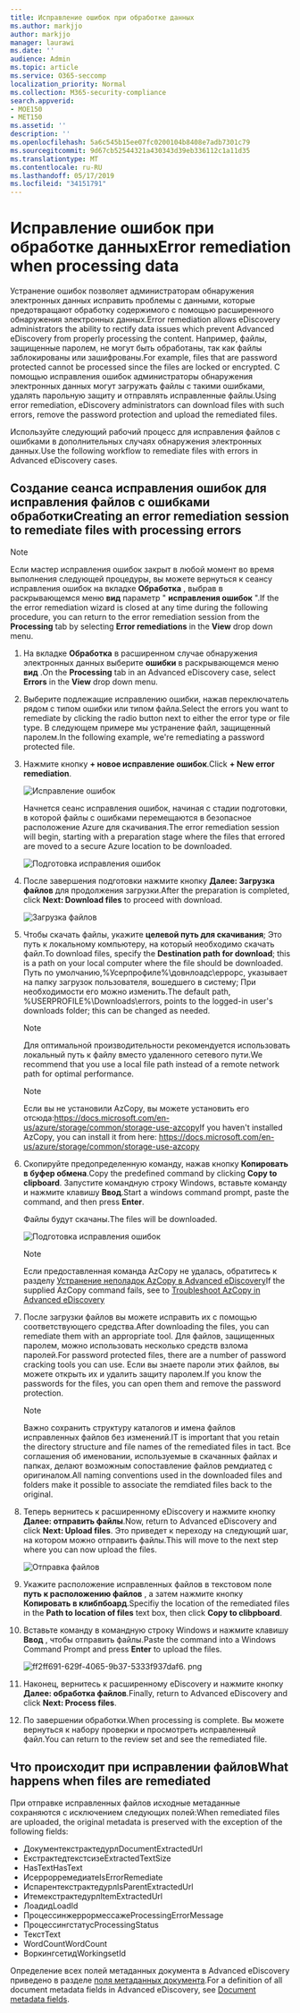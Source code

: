 ```yaml
---
title: Исправление ошибок при обработке данных
ms.author: markjjo
author: markjjo
manager: laurawi
ms.date: ''
audience: Admin
ms.topic: article
ms.service: O365-seccomp
localization_priority: Normal
ms.collection: M365-security-compliance
search.appverid:
- MOE150
- MET150
ms.assetid: ''
description: ''
ms.openlocfilehash: 5a6c545b15ee07fc0200104b8408e7adb7301c79
ms.sourcegitcommit: 9d67cb52544321a430343d39eb336112c1a11d35
ms.translationtype: MT
ms.contentlocale: ru-RU
ms.lasthandoff: 05/17/2019
ms.locfileid: "34151791"
---
```

# <a name="error-remediation-when-processing-data"></a><span data-ttu-id="2627c-102">Исправление ошибок при обработке данных</span><span class="sxs-lookup"><span data-stu-id="2627c-102">Error remediation when processing data</span></span>

<span data-ttu-id="2627c-103">Устранение ошибок позволяет администраторам обнаружения электронных данных исправить проблемы с данными, которые предотвращают обработку содержимого с помощью расширенного обнаружения электронных данных.</span><span class="sxs-lookup"><span data-stu-id="2627c-103">Error remediation allows eDiscovery administrators the ability to rectify data issues which prevent Advanced eDiscovery from properly processing the content.</span></span> <span data-ttu-id="2627c-104">Например, файлы, защищенные паролем, не могут быть обработаны, так как файлы заблокированы или зашифрованы.</span><span class="sxs-lookup"><span data-stu-id="2627c-104">For example, files that are password protected cannot be processed since the files are locked or encrypted.</span></span> <span data-ttu-id="2627c-105">С помощью исправления ошибок администраторы обнаружения электронных данных могут загружать файлы с такими ошибками, удалять парольную защиту и отправлять исправленные файлы.</span><span class="sxs-lookup"><span data-stu-id="2627c-105">Using error remediation, eDiscovery administrators can download files with such errors, remove the password protection and upload the remediated files.</span></span>

<span data-ttu-id="2627c-106">Используйте следующий рабочий процесс для исправления файлов с ошибками в дополнительных случаях обнаружения электронных данных.</span><span class="sxs-lookup"><span data-stu-id="2627c-106">Use the following workflow to remediate files with errors in Advanced eDiscovery cases.</span></span>

## <a name="creating-an-error-remediation-session-to-remediate-files-with-processing-errors"></a><span data-ttu-id="2627c-107">Создание сеанса исправления ошибок для исправления файлов с ошибками обработки</span><span class="sxs-lookup"><span data-stu-id="2627c-107">Creating an error remediation session to remediate files with processing errors</span></span>

>[!NOTE]
><span data-ttu-id="2627c-108">Если мастер исправления ошибок закрыт в любой момент во время выполнения следующей процедуры, вы можете вернуться к сеансу исправления ошибок на вкладке **Обработка** , выбрав в раскрывающемся меню **вид** параметр " **исправления ошибок** ".</span><span class="sxs-lookup"><span data-stu-id="2627c-108">If the the error remediation wizard is closed at any time during the following procedure, you can return to the error remediation session from the **Processing** tab by selecting **Error remediations** in the **View** drop down menu.</span></span>

1. <span data-ttu-id="2627c-109">На вкладке **Обработка** в расширенном случае обнаружения электронных данных выберите **ошибки** в раскрывающемся меню **вид** .</span><span class="sxs-lookup"><span data-stu-id="2627c-109">On the **Processing** tab in an Advanced eDiscovery case, select **Errors** in the **View** drop down menu.</span></span>

2. <span data-ttu-id="2627c-110">Выберите подлежащие исправлению ошибки, нажав переключатель рядом с типом ошибки или типом файла.</span><span class="sxs-lookup"><span data-stu-id="2627c-110">Select the errors you want to remediate by clicking the radio button next to either the error type or file type.</span></span>  <span data-ttu-id="2627c-111">В следующем примере мы устранение файл, защищенный паролем.</span><span class="sxs-lookup"><span data-stu-id="2627c-111">In the following example, we're remediating a password protected file.</span></span>

3. <span data-ttu-id="2627c-112">Нажмите кнопку **+ новое исправление ошибок**.</span><span class="sxs-lookup"><span data-stu-id="2627c-112">Click **+ New error remediation**.</span></span>

    ![Исправление ошибок](../media/8c2faf1a-834b-44fc-b418-6a18aed8b81a.png)

    <span data-ttu-id="2627c-114">Начнется сеанс исправления ошибок, начиная с стадии подготовки, в которой файлы с ошибками перемещаются в безопасное расположение Azure для скачивания.</span><span class="sxs-lookup"><span data-stu-id="2627c-114">The error remediation session will begin, starting with a preparation stage where the files that errored are moved to a secure Azure location to be downloaded.</span></span>

    ![Подготовка исправления ошибок](../media/390572ec-7012-47c4-a6b6-4cbb5649e8a8.png)

4. <span data-ttu-id="2627c-116">После завершения подготовки нажмите кнопку **Далее: Загрузка файлов** для продолжения загрузки.</span><span class="sxs-lookup"><span data-stu-id="2627c-116">After the preparation is completed, click **Next: Download files** to proceed with download.</span></span>

    ![Загрузка файлов](../media/6ac04b09-8e13-414a-9e24-7c75ba586363.png)

5. <span data-ttu-id="2627c-118">Чтобы скачать файлы, укажите **целевой путь для скачивания**; Это путь к локальному компьютеру, на который необходимо скачать файл.</span><span class="sxs-lookup"><span data-stu-id="2627c-118">To download files, specify the **Destination path for download**; this is a path on your local computer where the file should be downloaded.</span></span>  <span data-ttu-id="2627c-119">Путь по умолчанию,%Усерпрофиле%\довнлоадс\еррорс, указывает на папку загрузок пользователя, вошедшего в систему; При необходимости его можно изменить.</span><span class="sxs-lookup"><span data-stu-id="2627c-119">The default path, %USERPROFILE%\Downloads\errors, points to the logged-in user's downloads folder; this can be changed as needed.</span></span>

    >[!NOTE]
    ><span data-ttu-id="2627c-120">Для оптимальной производительности рекомендуется использовать локальный путь к файлу вместо удаленного сетевого пути.</span><span class="sxs-lookup"><span data-stu-id="2627c-120">We recommend that you use a local file path instead of a remote network path for optimal performance.</span></span>

    > [!NOTE]
    > <span data-ttu-id="2627c-121">Если вы не установили AzCopy, вы можете установить его отсюда:https://docs.microsoft.com/en-us/azure/storage/common/storage-use-azcopy</span><span class="sxs-lookup"><span data-stu-id="2627c-121">If you haven't installed AzCopy, you can install it from here: https://docs.microsoft.com/en-us/azure/storage/common/storage-use-azcopy</span></span>

6. <span data-ttu-id="2627c-122">Скопируйте предопределенную команду, нажав кнопку **Копировать в буфер обмена**.</span><span class="sxs-lookup"><span data-stu-id="2627c-122">Copy the predefined command by clicking **Copy to clipboard**.</span></span> <span data-ttu-id="2627c-123">Запустите командную строку Windows, вставьте команду и нажмите клавишу **Ввод**.</span><span class="sxs-lookup"><span data-stu-id="2627c-123">Start a windows command prompt, paste the command, and then press **Enter**.</span></span>  

    <span data-ttu-id="2627c-124">Файлы будут скачаны.</span><span class="sxs-lookup"><span data-stu-id="2627c-124">The files will be downloaded.</span></span>

    ![Подготовка исправления ошибок](../media/f364ab4d-31c5-4375-b69f-650f694a2f69.png)

    > [!NOTE]
    > <span data-ttu-id="2627c-126">Если предоставленная команда AzCopy не удалась, обратитесь к разделу [Устранение неполадок AzCopy в Advanced eDiscovery](troubleshooting-azcopy.md)</span><span class="sxs-lookup"><span data-stu-id="2627c-126">If the supplied AzCopy command fails, see to [Troubleshoot AzCopy in Advanced eDiscovery](troubleshooting-azcopy.md)</span></span>

7. <span data-ttu-id="2627c-127">После загрузки файлов вы можете исправить их с помощью соответствующего средства.</span><span class="sxs-lookup"><span data-stu-id="2627c-127">After downloading the files, you can remediate them with an appropriate tool.</span></span> <span data-ttu-id="2627c-128">Для файлов, защищенных паролем, можно использовать несколько средств взлома паролей.</span><span class="sxs-lookup"><span data-stu-id="2627c-128">For password protected files, there are a number of password cracking tools you can use.</span></span> <span data-ttu-id="2627c-129">Если вы знаете пароли этих файлов, вы можете открыть их и удалить защиту паролем.</span><span class="sxs-lookup"><span data-stu-id="2627c-129">If you know the passwords for the files, you can open them and remove the password protection.</span></span>
    > [!NOTE]
    > <span data-ttu-id="2627c-130">Важно сохранить структуру каталогов и имена файлов исправленных файлов без изменений.</span><span class="sxs-lookup"><span data-stu-id="2627c-130">IT is important that you retain the directory structure and file names of the remediated files in tact.</span></span>  <span data-ttu-id="2627c-131">Все соглашения об именовании, используемые в скачанных файлах и папках, делают возможным сопоставление файлов ремдиатед с оригиналом.</span><span class="sxs-lookup"><span data-stu-id="2627c-131">All naming conventions used in the downloaded files and folders make it possible to associate the remdiated files back to the original.</span></span>

8. <span data-ttu-id="2627c-132">Теперь вернитесь к расширенному eDiscovery и нажмите кнопку **Далее: отправить файлы**.</span><span class="sxs-lookup"><span data-stu-id="2627c-132">Now, return to Advanced eDiscovery and click **Next: Upload files**.</span></span>  <span data-ttu-id="2627c-133">Это приведет к переходу на следующий шаг, на котором можно отправить файлы.</span><span class="sxs-lookup"><span data-stu-id="2627c-133">This will move to the next step where you can now upload the files.</span></span>

    ![Отправка файлов](../media/af3d8617-1bab-4ecd-8de0-22e53acba240.png)

9. <span data-ttu-id="2627c-135">Укажите расположение исправленных файлов в текстовом поле **путь к расположению файлов** , а затем нажмите кнопку **Копировать в клибпбоард**.</span><span class="sxs-lookup"><span data-stu-id="2627c-135">Specifiy the location of the remediated files in the **Path to location of files** text box, then click **Copy to clibpboard**.</span></span>

10. <span data-ttu-id="2627c-136">Вставьте команду в командную строку Windows и нажмите клавишу **Ввод** , чтобы отправить файлы.</span><span class="sxs-lookup"><span data-stu-id="2627c-136">Paste the command into a Windows Command Prompt and press **Enter** to upload the files.</span></span>

    ![ff2ff691-629f-4065-9b37-5333f937daf6. png](../media/ff2ff691-629f-4065-9b37-5333f937daf6.png)

11. <span data-ttu-id="2627c-138">Наконец, вернитесь к расширенному eDiscovery и нажмите кнопку **Далее: обработка файлов**.</span><span class="sxs-lookup"><span data-stu-id="2627c-138">Finally, return to Advanced eDiscovery and click **Next: Process files**.</span></span>

12. <span data-ttu-id="2627c-139">По завершении обработки.</span><span class="sxs-lookup"><span data-stu-id="2627c-139">When processing is complete.</span></span>  <span data-ttu-id="2627c-140">Вы можете вернуться к набору проверки и просмотреть исправленный файл.</span><span class="sxs-lookup"><span data-stu-id="2627c-140">You can return to the review set and see the remediated file.</span></span>

## <a name="what-happens-when-files-are-remediated"></a><span data-ttu-id="2627c-141">Что происходит при исправлении файлов</span><span class="sxs-lookup"><span data-stu-id="2627c-141">What happens when files are remediated</span></span>

<span data-ttu-id="2627c-142">При отправке исправленных файлов исходные метаданные сохраняются с исключением следующих полей:</span><span class="sxs-lookup"><span data-stu-id="2627c-142">When remediated files are uploaded, the original metadata is preserved with the exception of the following fields:</span></span> 

- <span data-ttu-id="2627c-143">Документекстрактедурл</span><span class="sxs-lookup"><span data-stu-id="2627c-143">DocumentExtractedUrl</span></span>
- <span data-ttu-id="2627c-144">Екстрактедтекстсизе</span><span class="sxs-lookup"><span data-stu-id="2627c-144">ExtractedTextSize</span></span>
- <span data-ttu-id="2627c-145">HasText</span><span class="sxs-lookup"><span data-stu-id="2627c-145">HasText</span></span>
- <span data-ttu-id="2627c-146">Исеррорремедиате</span><span class="sxs-lookup"><span data-stu-id="2627c-146">IsErrorRemediate</span></span>
- <span data-ttu-id="2627c-147">Испарентекстрактедурл</span><span class="sxs-lookup"><span data-stu-id="2627c-147">IsParentExtractedUrl</span></span>
- <span data-ttu-id="2627c-148">Итемекстрактедурл</span><span class="sxs-lookup"><span data-stu-id="2627c-148">ItemExtractedUrl</span></span>
- <span data-ttu-id="2627c-149">Лоадид</span><span class="sxs-lookup"><span data-stu-id="2627c-149">LoadId</span></span>
- <span data-ttu-id="2627c-150">Процессинжеррормессаже</span><span class="sxs-lookup"><span data-stu-id="2627c-150">ProcessingErrorMessage</span></span>
- <span data-ttu-id="2627c-151">Процессингстатус</span><span class="sxs-lookup"><span data-stu-id="2627c-151">ProcessingStatus</span></span>
- <span data-ttu-id="2627c-152">Текст</span><span class="sxs-lookup"><span data-stu-id="2627c-152">Text</span></span>
- <span data-ttu-id="2627c-153">WordCount</span><span class="sxs-lookup"><span data-stu-id="2627c-153">WordCount</span></span>
- <span data-ttu-id="2627c-154">Воркингсетид</span><span class="sxs-lookup"><span data-stu-id="2627c-154">WorkingsetId</span></span>

<span data-ttu-id="2627c-155">Определение всех полей метаданных документа в Advanced eDiscovery приведено в разделе [поля метаданных документа](document-metadata-fields.md).</span><span class="sxs-lookup"><span data-stu-id="2627c-155">For a definition of all document metadata fields in Advanced eDiscovery, see [Document metadata fields](document-metadata-fields.md).</span></span>